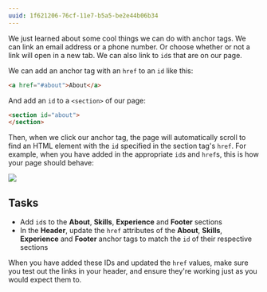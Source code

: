 ```yaml
---
uuid: 1f621206-76cf-11e7-b5a5-be2e44b06b34
---
```


<!-- Good candidate for a stretch goal -->

We just learned about some cool things we can do with anchor tags. We can link an email address or a phone number. Or choose whether or not a link will open in a new tab. We can also link to `id`s that are on our page.

We can add an anchor tag with an `href` to an `id` like this:

```html
<a href="#about">About</a>
```

And add an `id` to a `<section>` of our page:

```html
<section id="about">
</section>
```

Then, when we click our anchor tag, the page will automatically scroll to find an HTML element with the `id` specified in the section tag's `href`. For example, when you have added in the appropriate `id`s and `href`s, this is how your page should behave:

![](https://cl.ly/020F2V3c0U1W/Screen%20Recording%202017-12-19%20at%2001.39%20PM.gif)

## Tasks

- Add `id`s to the **About**, **Skills**, **Experience** and **Footer** sections
- In the **Header**, update the `href` attributes of the **About**, **Skills**, **Experience** and **Footer** anchor tags to match the `id` of their respective sections

When you have added these IDs and updated the `href` values, make sure you test out the links in your header, and ensure they're working just as you would expect them to.

